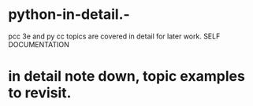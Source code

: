 # python-in-detail.-
pcc 3e and py cc topics are covered in detail for later work. SELF DOCUMENTATION

# in detail note down, topic examples to revisit. 
